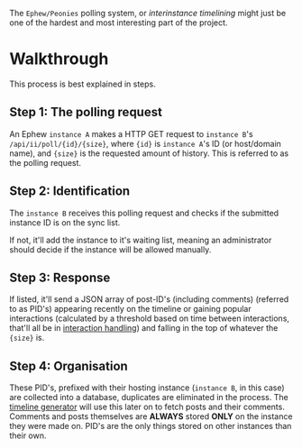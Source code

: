 The `Ephew/Peonies` polling system, or _interinstance timelining_ might just be one of the hardest and most interesting part of the project.

# Walkthrough
This process is best explained in steps.
## Step 1: The polling request
An Ephew `instance A` makes a HTTP GET request to `instance B`'s `/api/ii/poll/{id}/{size}`, where `{id}` is `instance A`'s ID (or host/domain name), and `{size}` is the requested amount of history. This is referred to as the polling request.
## Step 2: Identification
The `instance B` receives this polling request and checks if the submitted instance ID is on the sync list. 

If not, it'll add the instance to it's waiting list, meaning an administrator should decide if the instance will be allowed manually.

## Step 3: Response
If listed, it'll send a JSON array of post-ID's (including comments) (referred to as PID's) appearing recently on the timeline or gaining popular interactions (calculated by a threshold based on time between interactions, that'll all be in [interaction handling](./Interaction%20handling.md)) and falling in the top of whatever the `{size}` is.

## Step 4: Organisation
These PID's, prefixed with their hosting instance (`instance B`, in this case) are collected into a database, duplicates are eliminated in the process. The [timeline generator](./Timeline%20generation.md) will use this later on to fetch posts and their comments. Comments and posts themselves are **ALWAYS** stored **ONLY** on the instance they were made on. PID's are the only things stored on other instances than their own.